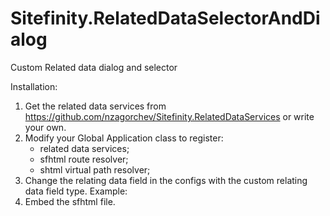 # Sitefinity.RelatedDataSelectorAndDialog
Custom Related data dialog and selector

Installation:

1. Get the related data services from https://github.com/nzagorchev/Sitefinity.RelatedDataServices or write your own.
2. Modify your Global Application class to register:
	- related data services;
	- sfhtml route resolver;
	- shtml virtual path resolver;
5. Change the relating data field in the configs with the custom relating data field type. Example:
	<field wrapperTag="Li" fieldType="SitefinityWebApp.RelatingDataFieldCustom.RelatingDataFieldCustom, SitefinityWebApp" fieldName="RelatingDataField" type:this="Telerik.Sitefinity.Web.UI.Fields.Config.RelatingDataFieldDefinitionElement, Telerik.Sitefinity">
		<validator expectedFormat="None" maxLength="-1" minLength="-1" required="False" validateIfInvisible="True" />
		<expandableDefinition expanded="True" />
	</field>
6. Embed the sfhtml file.